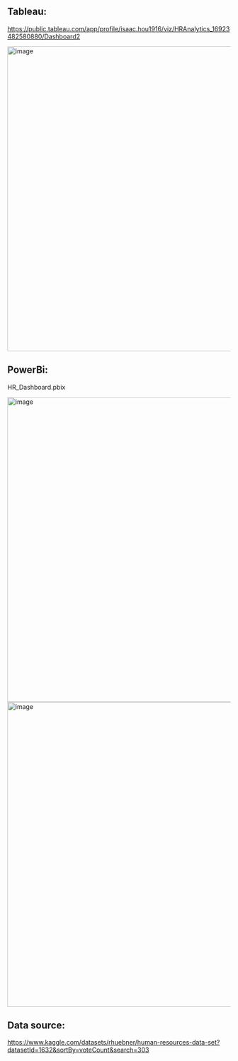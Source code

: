 ## Tableau: 
https://public.tableau.com/app/profile/isaac.hou1916/viz/HRAnalytics_16923482580880/Dashboard2 

<img width="686" alt="image" src="https://github.com/isaachwhou/isaachwhou/assets/59119713/cffb9b3a-c311-4339-a912-bf3ffb4ccb9b">


## PowerBi: 
HR_Dashboard.pbix

<img width="686" alt="image" src="https://github.com/isaachwhou/isaachwhou/assets/59119713/c08cd12a-9957-4494-90f9-1edbdc7d564f">
<img width="686" alt="image" src="https://github.com/isaachwhou/isaachwhou/assets/59119713/01977cc2-24af-4688-930f-1f0ee696f883">

## Data source: 
https://www.kaggle.com/datasets/rhuebner/human-resources-data-set?datasetId=1632&sortBy=voteCount&search=303
